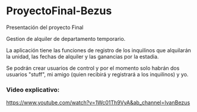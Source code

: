 # ProyectoFinal-Bezus
Presentación del proyecto Final

Gestion de alquiler de departamento temporario.

La aplicación tiene las funciones de registro de los inquilinos que alquilarán la unidad, las fechas de alquiler y las ganancias por la estadia.

Se podrán crear usuarios de control y por el momento solo habrán dos usuarios "stuff", mi amigo (quien recibirá y registrará a los inquilinos) y yo.


### Video explicativo:
https://www.youtube.com/watch?v=1Wc01Th9VyA&ab_channel=IvanBezus

